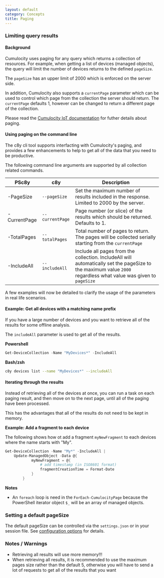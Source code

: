 ```yaml
---
layout: default
category: Concepts
title: Paging
---
```


### Limiting query results

#### Background

Cumulocity uses paging for any query which returns a collection of resources. For example, when getting a list of devices (managed objects), the query will limit the number of devices returns to the defined `pageSize`.

The `pageSize` has an upper limit of 2000 which is enforced on the server side.

In addition, Cumulocity also supports a `currentPage` parameter which can be used to control which page from the collection the server should return. The `currentPage` defaults 1, however can be changed to return a different page of the collection.

Please read the [Cumulocity IoT documentation](http://cumulocity.com/guides/reference/rest-implementation/#rest-usage) for futher details about paging.


#### Using paging on the command line

The c8y cli tool supports interfacting with Cumulocity's paging, and provides a few enhancements to help to get all of the data that you need to be productive.

The following command line arguments are supported by all collection related commands.

| PSc8y | c8y | Description |
|-------|---------|---------|
| -PageSize | `--pageSize` | Set the maximum number of results included in the response. Limited to 2000 by the server. |
| -CurrentPage | `--currentPage` | Page number (or slice) of the results which should be returned. Defaults to 1. |
| -TotalPages | `--totalPages` | Total number of pages to return. The pages will be collected serially starting from the `currentPage`  |
| -IncludeAll | `--includeAll` | Include all pages from the collection. IncludeAll will automatically set the pageSize to the maximum value `2000` regardless what value was given to `pageSize` |


A few examples will now be detailed to clarify the usage of the parameters in real life scenarios.

#### Example: Get all devices with a matching name prefix

If you have a large number of devices and you want to retrieve all of the results for some offline analysis.

The `includeAll` parameter is used to get all of the results.

**Powershell**

```powershell
Get-DeviceCollection -Name "MyDevices*" -IncludeAll
```

**Bash/zsh**

```sh
c8y devices list --name "MyDevices*" --includeAll
```

#### Iterating through the results

Instead of retrieving all of the devices at once, you can run a task on each paging result, and then move on to the next page, until all of the paging have been processed.

This has the advantages that all of the results do not need to be kept in memory.

**Example: Add a fragment to each device**

The following shows how ot add a fragment `myNewFragment` to each devices where the name starts with "My".

```powershell
Get-DeviceCollection -Name "My*" -IncludeAll |
    Update-ManagedObject -Data @{
            myNewFragment = @{
                # add timestamp (in ISO8601 format)
                fragmentCreationTime = Format-Date
            }
        }
```

**Notes**

* An `foreach` loop is need in the `ForEach-CumulocityPage` because the PowerShell iterator object `$_` will be an array of managed objects.


### Setting a default pageSize

The default pageSize can be controlled via the `settings.json` or in your session file. See [configuration options](https://reubenmiller.github.io/go-c8y-cli/docs/configuration/options/) for details.

### Notes / Warnings

* Retrieving all results will use more memory!!!
* When retrieving all results, it is recommended to use the maximum pages size rather than the default 5, otherwise you will have to send a lot of requests to get all of the results that you want

